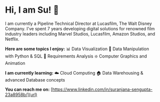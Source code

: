 # Hi, I am Su! 👋
I am currently a Pipeline Technical Director at Lucasfilm, The Walt Disney Company. I've spent 7 years developing digital solutions for renowned film industry leaders including Marvel Studios, Lucasfilm, Amazon Studios, and Netflix. 

**Here are some topics I enjoy:**
📊 Data Visualization
🐍 Data Manipulation with Python & SQL
📑 Requirements Analysis
❇️ Computer Graphics and Animation

**I am currently learning:**
☁️ Cloud Computing
🏠 Data Warehousing & advanced Database concepts

**You can reach me on:**
[https://www.linkedin.com/in/suranjana-sengupta-23a8958b/](url)


<!--
**sura1128/sura1128** is a ✨ _special_ ✨ repository because its `README.md` (this file) appears on your GitHub profile.

Here are some ideas to get you started:

- 🔭 I’m currently working on ...
- 🌱 I’m currently learning ...
- 👯 I’m looking to collaborate on ...
- 🤔 I’m looking for help with ...
- 💬 Ask me about ...
- 📫 How to reach me: ...
- 😄 Pronouns: ...
- ⚡ Fun fact: ...
-->
